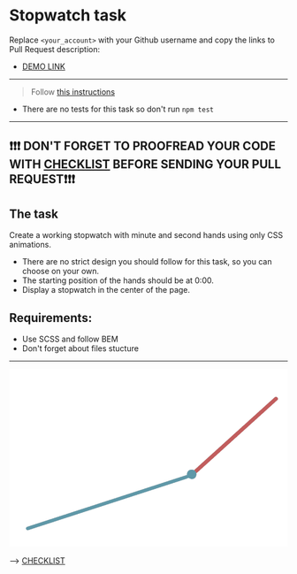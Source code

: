 # Stopwatch task

Replace `<your_account>` with your Github username and copy the links to Pull Request description:

- [DEMO LINK](https://yuron-maker.github.io/layout_stop-watch/)

---

> Follow [this instructions](https://github.com/mate-academy/layout_task-guideline#how-to-solve-the-layout-tasks-on-github)

- There are no tests for this task so don't run `npm test`

---

## ❗️❗️❗️ DON'T FORGET TO PROOFREAD YOUR CODE WITH [CHECKLIST](https://github.com/mate-academy/layout_stop-watch/blob/master/checklist.md) BEFORE SENDING YOUR PULL REQUEST❗️❗️❗️

## The task

Create a working stopwatch with minute and second hands using only CSS animations.

- There are no strict design you should follow for this task, so you can choose on your own.
- The starting position of the hands should be at 0:00.
- Display a stopwatch in the center of the page.

## Requirements:

- Use SCSS and follow BEM
- Don't forget about files stucture

---

![demo](stopwatch.png)

--> [CHECKLIST](https://github.com/mate-academy/layout_stop-watch/blob/master/checklist.md)
